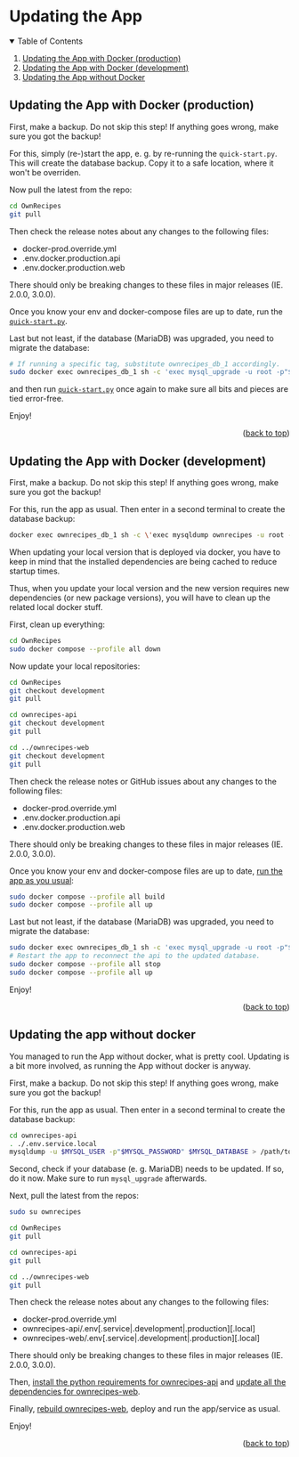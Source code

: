 <a name="readme-top"></a>

# Updating the App

<details open>
  <summary>Table of Contents</summary>
  <ol>
    <li><a href="#updating-the-app-with-docker-production">Updating the App with Docker (production)</a></li>
    <li><a href="#updating-the-app-with-docker-development">Updating the App with Docker (development)</a></li>
    <li><a href="#updating-the-app-without-docker">Updating the App without Docker</a></li>
  </ol>
</details>

## Updating the App with Docker (production)

First, make a backup. Do not skip this step!
If anything goes wrong, make sure you got the backup!

For this, simply (re-)start the app, e. g. by re-running the `quick-start.py`.
This will create the database backup. Copy it to a safe location, where it won't be overriden.

Now pull the latest from the repo:
```bash
cd OwnRecipes
git pull
```

Then check the release notes about any changes to the following files:
- docker-prod.override.yml
- .env.docker.production.api
- .env.docker.production.web

There should only be breaking changes to these files in major releases (IE. 2.0.0, 3.0.0).

Once you know your env and docker-compose files are up to date, run the [`quick-start.py`](Running_the_App.md#start-docker-containers).

Last but not least, if the database (MariaDB) was upgraded, you need to migrate the database:
```bash
# If running a specific tag, substitute ownrecipes_db_1 accordingly.
sudo docker exec ownrecipes_db_1 sh -c 'exec mysql_upgrade -u root -p"$MYSQL_ROOT_PASSWORD"'
```

and then run [`quick-start.py`](Running_the_App.md#start-docker-containers) once again to make sure all bits and pieces are tied error-free.

Enjoy!

<p align="right">(<a href="#readme-top">back to top</a>)</p>

## Updating the App with Docker (development)

First, make a backup. Do not skip this step!
If anything goes wrong, make sure you got the backup!

For this, run the app as usual. Then enter in a second terminal to create the database backup:
```bash
docker exec ownrecipes_db_1 sh -c \'exec mysqldump ownrecipes -u root -p"$MYSQL_ROOT_PASSWORD"\' > ownrecipes.sql'
```

When updating your local version that is deployed via docker,
you have to keep in mind that the installed dependencies
are being cached to reduce startup times.

Thus, when you update your local version and the new version
requires new dependencies (or new package versions), you will
have to clean up the related local docker stuff.

First, clean up everything:
```bash
cd OwnRecipes
sudo docker compose --profile all down
```

Now update your local repositories:
```bash
cd OwnRecipes
git checkout development
git pull

cd ownrecipes-api
git checkout development
git pull

cd ../ownrecipes-web
git checkout development
git pull
```

Then check the release notes or GitHub issues about any changes to the following files:
- docker-prod.override.yml
- .env.docker.production.api
- .env.docker.production.web

There should only be breaking changes to these files in major releases (IE. 2.0.0, 3.0.0).

Once you know your env and docker-compose files are up to date, [run the app as you usual](Running_the_App_in_dev.md#setup-ownrecipes):
```bash
sudo docker compose --profile all build
sudo docker compose --profile all up
```

Last but not least, if the database (MariaDB) was upgraded, you need to migrate the database:
```bash
sudo docker exec ownrecipes_db_1 sh -c 'exec mysql_upgrade -u root -p"$MYSQL_ROOT_PASSWORD"'
# Restart the app to reconnect the api to the updated database.
sudo docker compose --profile all stop
sudo docker compose --profile all up
```

Enjoy!

<p align="right">(<a href="#readme-top">back to top</a>)</p>

## Updating the app without docker

You managed to run the App without docker, what is pretty cool.
Updating is a bit more involved, as running the App without docker is anyway.

First, make a backup. Do not skip this step!
If anything goes wrong, make sure you got the backup!

For this, run the app as usual. Then enter in a second terminal to create the database backup:
```bash
cd ownrecipes-api
. ./.env.service.local
mysqldump -u $MYSQL_USER -p"$MYSQL_PASSWORD" $MYSQL_DATABASE > /path/to/backup/folder/ownrecipes_db.sql
```

Second, check if your database (e. g. MariaDB) needs to be updated.
If so, do it now. Make sure to run `mysql_upgrade` afterwards.

Next, pull the latest from the repos:
```bash
sudo su ownrecipes

cd OwnRecipes
git pull

cd ownrecipes-api
git pull

cd ../ownrecipes-web
git pull
```

Then check the release notes about any changes to the following files:
- docker-prod.override.yml
- ownrecipes-api/.env[.service|.development|.production][.local]
- ownrecipes-web/.env[.service|.development|.production][.local]

There should only be breaking changes to these files in major releases (IE. 2.0.0, 3.0.0).

Then, [install the python requirements for ownrecipes-api](Running_the_App_Without_Docker_in_dev/#install-the-python-requirements) and [update all the dependencies for ownrecipes-web](Running_the_App_Without_Docker_in_dev/#install-the-dependencies).

Finally, [rebuild ownrecipes-web](#create-production-build-of-ownrecipes-web), deploy and run the app/service as usual.

Enjoy!

<p align="right">(<a href="#readme-top">back to top</a>)</p>
